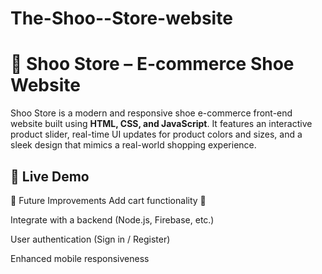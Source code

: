 # The-Shoo--Store-website
# 👟 Shoo Store – E-commerce Shoe Website

Shoo Store is a modern and responsive shoe e-commerce front-end website built using **HTML, CSS, and JavaScript**. It features an interactive product slider, real-time UI updates for product colors and sizes, and a sleek design that mimics a real-world shopping experience.


## 🚀 Live Demo


<!-- [Live Website](https://the-shoo-store-website.onrender.com))

## ✨ Features

- 🎨 Stylish and minimal UI
- 🖱️ Interactive product slider
- 🎯 Dynamic product updates (title, image, price)
- 🧩 Color and size selectors with live preview
- 💳 Checkout popup with payment form
- 📱 Fully responsive layout

## 🛠️ Technologies Used

- HTML5  
- CSS3 (Flexbox, Layouts, Responsive Design)  
- Vanilla JavaScript (DOM Manipulation, Event Handling)  
- Google Fonts (Lato)  
- Pexels API images and icon assets

## 📂 Folder Structure

shoo-store/
├── index.html
├── style.css
├── script.js
├── img/
│ ├── air.png
│ ├── air2.png
│ ├── jordan.png
│ ├── jordan2.png
│ ├── blazer.png
│ ├── blazer2.png
│ ├── crater.png
│ ├── crater2.png
│ ├── hippie.png
│ ├── hippie2.png
│ ├── shoo.png
│ ├── search.png
│ ├── facebook.png
│ ├── twitter.png
│ ├── instagram.png
│ ├── whatsapp.png
│ ├── shipping.png
│ ├── return.png
│ ├── gift.png
│ ├── contact.png
│ ├── visa.png
│ └── master.png

bash
Copy
Edit

## 🧪 How to Run Locally

1. Clone this repository:
   ```bash
   git clone https://github.com/arn879/The-shoo-store.git
Navigate to the project directory:

bash
Copy
Edit
cd shoo-store
Open index.html in your browser.

✅ No build tools or installations needed.

📸 Screenshots
Homepage Slider	Product Checkout

(You can add these screenshots manually if they aren’t available yet.)

👤 Author
Arnav Rana
Made with ❤️ using HTML, CSS, and JavaScript

<!-- Optionally add your LinkedIn or portfolio link -->
📌 Future Improvements
Add cart functionality 🛒

Integrate with a backend (Node.js, Firebase, etc.)

User authentication (Sign in / Register)

Enhanced mobile responsiveness
